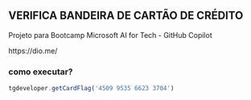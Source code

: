 ## VERIFICA BANDEIRA DE CARTÃO DE CRÉDITO

<p>Projeto para Bootcamp Microsoft AI for Tech - GitHub Copilot </p>
<p> https://dio.me/ </p>

### como executar?

```javascript
tgdeveloper.getCardFlag('4509 9535 6623 3704')
```
